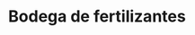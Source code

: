 ---
title: "Bodega de fertilizantes"
url: /san-juan-jiquipilco/bodega-de-fertilizantes/
shop: agraria
---